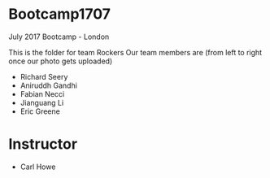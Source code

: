 # Bootcamp1707
July 2017 Bootcamp - London

This is the folder for team Rockers
Our team members are (from left to right once our photo gets uploaded)

[](photoname.jpg)

* Richard Seery
* Aniruddh Gandhi
* Fabian Necci
* Jianguang Li
* Eric Greene

# Instructor
* Carl Howe

